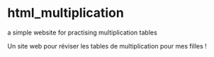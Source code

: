 # html_multiplication

a simple website for practising multiplication tables

Un site web pour réviser les tables de multiplication pour mes filles !
